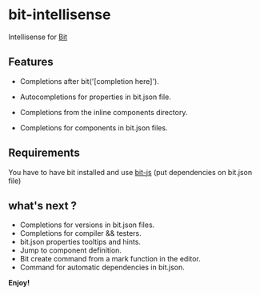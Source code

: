 # bit-intellisense

Intellisense for [Bit](https://github.com/teambit/bit)

## Features

- Completions after bit('[completion here]').

- Autocompletions for properties in bit.json file.

- Completions from the inline components directory.

- Completions for components in bit.json files.

## Requirements

You have to have bit installed and use [bit-js](https://github.com/teambit/bit-js) (put dependencies on bit.json file)

## what's next ?

- Completions for versions in bit.json files.
- Completions for compiler && testers.
- bit.json properties tooltips and hints.
- Jump to component definition.
- Bit create command from a mark function in the editor.
- Command for automatic dependencies in bit.json.

**Enjoy!**
